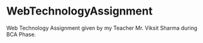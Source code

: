 # WebTechnologyAssignment
 Web Technology Assignment given by my Teacher Mr. Viksit Sharma during BCA Phase.
